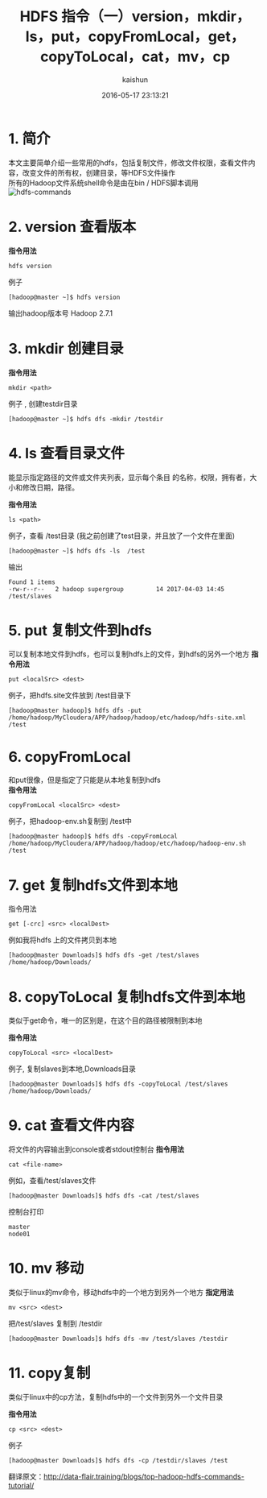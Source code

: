 ﻿---
title: HDFS 指令（一）version，mkdir，ls，put，copyFromLocal，get，copyToLocal，cat，mv，cp
date: 2016-05-17 23:13:21
tags: [hdfs]
categories: [大数据,hdfs]
author: kaishun
id: 3
permalink: hdfs-operator-1
---
# **1. 简介**  
本文主要简单介绍一些常用的hdfs，包括复制文件，修改文件权限，查看文件内容，改变文件的所有权，创建目录，等HDFS文件操作  
所有的Hadoop文件系统shell命令是由在bin / HDFS脚本调用  
![hdfs-commands](http://or49tneld.bkt.clouddn.com/18-1-23/63075597.jpg)
<!-- more -->
# **2. version  查看版本**
**指令用法**
```
hdfs version
```
例子
```
[hadoop@master ~]$ hdfs version
```
输出hadoop版本号  Hadoop 2.7.1

# **3. mkdir 创建目录**
**指令用法**
```
mkdir <path>
```
例子 , 创建testdir目录
```
[hadoop@master ~]$ hdfs dfs -mkdir /testdir
```


# **4. ls  查看目录文件**
能显示指定路径的文件或文件夹列表，显示每个条目 的名称，权限，拥有者，大小和修改日期，路径。  

**指令用法**
```
ls <path>

```
例子，查看 /test目录 (我之前创建了test目录，并且放了一个文件在里面)
```
[hadoop@master ~]$ hdfs dfs -ls  /test
```
输出
```
Found 1 items
-rw-r--r--   2 hadoop supergroup         14 2017-04-03 14:45 /test/slaves
```
# **5. put 复制文件到hdfs**  
可以复制本地文件到hdfs，也可以复制hdfs上的文件，到hdfs的另外一个地方
**指令用法**
```
put <localSrc> <dest>

```
例子，把hdfs.site文件放到 /test目录下
```
[hadoop@master hadoop]$ hdfs dfs -put /home/hadoop/MyCloudera/APP/hadoop/hadoop/etc/hadoop/hdfs-site.xml /test
```


# **6. copyFromLocal**  
和put很像，但是指定了只能是从本地复制到hdfs  
**指令用法**
```
copyFromLocal <localSrc> <dest>
```
例子，把hadoop-env.sh复制到 /test中
```
[hadoop@master hadoop]$ hdfs dfs -copyFromLocal /home/hadoop/MyCloudera/APP/hadoop/hadoop/etc/hadoop/hadoop-env.sh  /test
```

# **7. get 复制hdfs文件到本地**  
指令用法
```
get [-crc] <src> <localDest>

```
例如我将hdfs 上的文件拷贝到本地
```
[hadoop@master Downloads]$ hdfs dfs -get /test/slaves /home/hadoop/Downloads/
```

# **8. copyToLocal  复制hdfs文件到本地**
类似于get命令，唯一的区别是，在这个目的路径被限制到本地

**指令用法**
```
copyToLocal <src> <localDest>

```
例子, 复制slaves到本地,Downloads目录
```
[hadoop@master Downloads]$ hdfs dfs -copyToLocal /test/slaves /home/hadoop/Downloads/
```

# **9. cat 查看文件内容**
将文件的内容输出到console或者stdout控制台
**指令用法**
```
cat <file-name>

```
例如，查看/test/slaves文件
```
[hadoop@master Downloads]$ hdfs dfs -cat /test/slaves
```
控制台打印
```
master
node01
```

# **10. mv 移动**  
类似于linux的mv命令，移动hdfs中的一个地方到另外一个地方
**指定用法**
```
mv <src> <dest>

```
把/test/slaves 复制到 /testdir 
```
[hadoop@master Downloads]$ hdfs dfs -mv /test/slaves /testdir 
```

# **11. copy复制**
类似于linux中的cp方法，复制hdfs中的一个文件到另外一个文件目录

**指令用法**
```
cp <src> <dest>
```
例子
```
[hadoop@master Downloads]$ hdfs dfs -cp /testdir/slaves /test
```  
翻译原文：http://data-flair.training/blogs/top-hadoop-hdfs-commands-tutorial/
